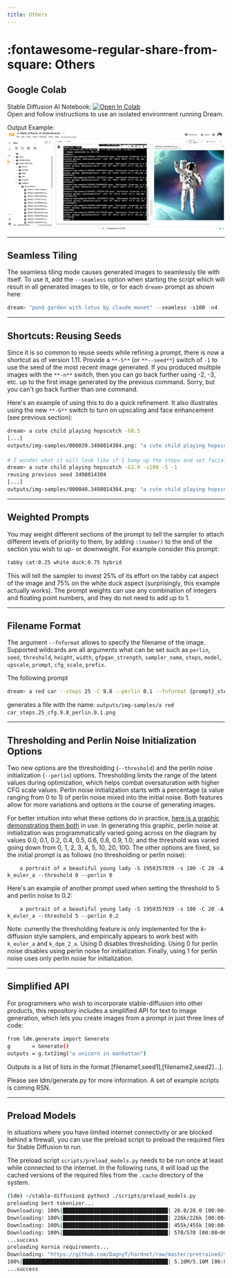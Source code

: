 ```yaml
---
title: Others
---
```


# :fontawesome-regular-share-from-square: Others

## **Google Colab**

Stable Diffusion AI Notebook: <a
href="https://colab.research.google.com/github/lstein/stable-diffusion/blob/main/notebooks/Stable_Diffusion_AI_Notebook.ipynb"
target="_parent">
<img
src="https://colab.research.google.com/assets/colab-badge.svg"
alt="Open In Colab"/></a> <br> Open and follow instructions to use an isolated environment running
Dream.<br>

Output Example: ![Colab Notebook](../assets/colab_notebook.png)

---

## **Seamless Tiling**

The seamless tiling mode causes generated images to seamlessly tile with itself. To use it, add the
`--seamless` option when starting the script which will result in all generated images to tile, or
for each `dream>` prompt as shown here:

```python
dream> "pond garden with lotus by claude monet" --seamless -s100 -n4
```

---

## **Shortcuts: Reusing Seeds**

Since it is so common to reuse seeds while refining a prompt, there is now a shortcut as of version
1.11. Provide a `**-S**` (or `**--seed**`) switch of `-1` to use the seed of the most recent image
generated. If you produced multiple images with the `**-n**` switch, then you can go back further
using -2, -3, etc. up to the first image generated by the previous command. Sorry, but you can't go
back further than one command.

Here's an example of using this to do a quick refinement. It also illustrates using the new `**-G**`
switch to turn on upscaling and face enhancement (see previous section):

```bash
dream> a cute child playing hopscotch -G0.5
[...]
outputs/img-samples/000039.3498014304.png: "a cute child playing hopscotch" -s50 -W512 -H512 -C7.5 -mk_lms -S3498014304

# I wonder what it will look like if I bump up the steps and set facial enhancement to full strength?
dream> a cute child playing hopscotch -G1.0 -s100 -S -1
reusing previous seed 3498014304
[...]
outputs/img-samples/000040.3498014304.png: "a cute child playing hopscotch" -G1.0 -s100 -W512 -H512 -C7.5 -mk_lms -S3498014304
```

---

## **Weighted Prompts**

You may weight different sections of the prompt to tell the sampler to attach different levels of
priority to them, by adding `:(number)` to the end of the section you wish to up- or downweight. For
example consider this prompt:

```bash
tabby cat:0.25 white duck:0.75 hybrid
```

This will tell the sampler to invest 25% of its effort on the tabby cat aspect of the image and 75%
on the white duck aspect (surprisingly, this example actually works). The prompt weights can use any
combination of integers and floating point numbers, and they do not need to add up to 1.

---

## Filename Format

The argument `--fnformat` allows to specify the filename of the image. Supported wildcards are all arguments what can be set such as
 `perlin`, `seed`, `threshold`, `height`, `width`, `gfpgan_strength`,  `sampler_name`, `steps`, `model`, `upscale`, `prompt`, `cfg_scale`, `prefix`.

The following prompt
```bash
dream> a red car --steps 25 -C 9.8 --perlin 0.1 --fnformat {prompt}_steps.{steps}_cfg.{cfg_scale}_perlin.{perlin}.png
```

generates a file with the name: `outputs/img-samples/a red car_steps.25_cfg.9.8_perlin.0.1.png`

---

## Thresholding and Perlin Noise Initialization Options

Two new options are the thresholding (`--threshold`) and the perlin noise initialization (`--perlin`) options. Thresholding limits the range of the latent values during optimization, which helps combat oversaturation with higher CFG scale values. Perlin noise initialization starts with a percentage (a value ranging from 0 to 1) of perlin noise mixed into the initial noise. Both features allow for more variations and options in the course of generating images.

For better intuition into what these options do in practice, [here is a graphic demonstrating them both](static/truncation_comparison.jpg) in use. In generating this graphic, perlin noise at initialization was programmatically varied going across on the diagram by values 0.0, 0.1, 0.2, 0.4, 0.5, 0.6, 0.8, 0.9, 1.0; and the threshold was varied going down from
0, 1, 2, 3, 4, 5, 10, 20, 100. The other options are fixed, so the initial prompt is as follows (no thresholding or perlin noise):

```
    a portrait of a beautiful young lady -S 1950357039 -s 100 -C 20 -A k_euler_a --threshold 0 --perlin 0
```

Here's an example of another prompt used when setting the threshold to 5 and perlin noise to 0.2:

```
    a portrait of a beautiful young lady -S 1950357039 -s 100 -C 20 -A k_euler_a --threshold 5 --perlin 0.2
```

Note: currently the thresholding feature is only implemented for the k-diffusion style samplers, and empirically appears to work best with `k_euler_a` and `k_dpm_2_a`. Using 0 disables thresholding. Using 0 for perlin noise disables using perlin noise for initialization. Finally, using 1 for perlin noise uses only perlin noise for initialization.

---

## **Simplified API**

For programmers who wish to incorporate stable-diffusion into other products, this repository
includes a simplified API for text to image generation, which lets you create images from a prompt
in just three lines of code:

```bash
from ldm.generate import Generate
g       = Generate()
outputs = g.txt2img("a unicorn in manhattan")
```

Outputs is a list of lists in the format [filename1,seed1],[filename2,seed2]...].

Please see ldm/generate.py for more information. A set of example scripts is coming RSN.

---

## **Preload Models**

In situations where you have limited internet connectivity or are blocked behind a firewall, you can
use the preload script to preload the required files for Stable Diffusion to run.

The preload script `scripts/preload_models.py` needs to be run once at least while connected to the
internet. In the following runs, it will load up the cached versions of the required files from the
`.cache` directory of the system.

```bash
(ldm) ~/stable-diffusion$ python3 ./scripts/preload_models.py
preloading bert tokenizer...
Downloading: 100%|██████████████████████████████████| 28.0/28.0 [00:00<00:00, 49.3kB/s]
Downloading: 100%|██████████████████████████████████| 226k/226k [00:00<00:00, 2.79MB/s]
Downloading: 100%|██████████████████████████████████| 455k/455k [00:00<00:00, 4.36MB/s]
Downloading: 100%|██████████████████████████████████| 570/570 [00:00<00:00, 477kB/s]
...success
preloading kornia requirements...
Downloading: "https://github.com/DagnyT/hardnet/raw/master/pretrained/train_liberty_with_aug/checkpoint_liberty_with_aug.pth" to /u/lstein/.cache/torch/hub/checkpoints/checkpoint_liberty_with_aug.pth
100%|███████████████████████████████████████████████| 5.10M/5.10M [00:00<00:00, 101MB/s]
...success
```
